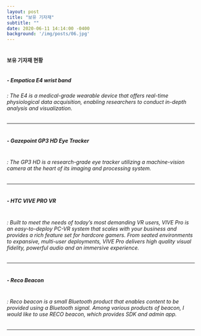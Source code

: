 ```yaml
---
layout: post
title: "보유 기자재"
subtitle: ""
date: 2020-06-11 14:14:00 -0400
background: '/img/posts/06.jpg'
---
```



#### <br> 보유 기자재 현황
##### <br> - Empatica E4 wrist band
###### : The E4 is a medical-grade wearable device that offers real-time physiological data acquisition, enabling researchers to conduct in-depth analysis and visualization.
---
##### <br>- Gazepoint GP3 HD Eye Tracker
###### <br>: The GP3 HD is a research-grade eye tracker utilizing a machine-vision camera at the heart of its imaging and processing system.
---
##### <br>- HTC VIVE PRO VR 
###### <br>: Built to meet the needs of today’s most demanding VR users, VIVE Pro is an easy-to-deploy PC-VR system that scales with your business and provides a rich feature set for hardcore gamers. From seated environments to expansive, multi-user deployments, VIVE Pro delivers high quality visual fidelity, powerful audio and an immersive experience.
---
##### <br>- Reco Beacon
###### <br>: Reco beacon is a small Bluetooth product that enables content to be provided using a Bluetooth signal. Among various products of beacon, I would like to use RECO beacon, which provides SDK and admin app.
---
